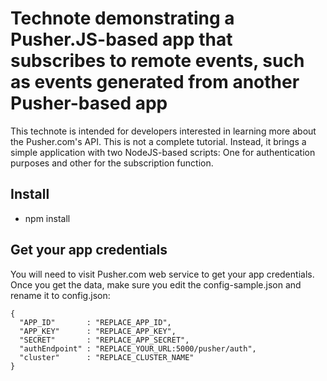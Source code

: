 # Technote demonstrating a Pusher.JS-based app that subscribes to remote events, such as events generated from another Pusher-based app 

This technote is intended for developers interested in learning more about the Pusher.com's API. This is not a complete tutorial. Instead, it brings a simple application with two NodeJS-based scripts: One for authentication purposes and other for the subscription function.

## Install

* npm install

## Get your app credentials

You will need to visit Pusher.com web service to get your app credentials. Once you get the data, make sure you edit the config-sample.json and rename it to config.json:

```
{
  "APP_ID"       : "REPLACE_APP_ID",
  "APP_KEY"      : "REPLACE_APP_KEY",
  "SECRET"       : "REPLACE_APP_SECRET",
  "authEndpoint" : "REPLACE_YOUR_URL:5000/pusher/auth",
  "cluster"      : "REPLACE_CLUSTER_NAME"
}
```
